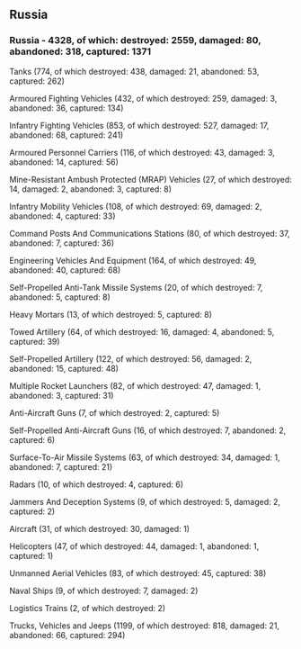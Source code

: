 
 
 ## Russia
 
 ### Russia - 4328, of which: destroyed: 2559, damaged: 80, abandoned: 318, captured: 1371

 

 

 Tanks (774, of which destroyed: 438, damaged: 21, abandoned: 53, captured: 262)

 Armoured Fighting Vehicles (432, of which destroyed: 259, damaged: 3, abandoned: 36, captured: 134)

 Infantry Fighting Vehicles (853, of which destroyed: 527, damaged: 17, abandoned: 68, captured: 241)

 Armoured Personnel Carriers (116, of which destroyed: 43, damaged: 3, abandoned: 14, captured: 56)

 Mine-Resistant Ambush Protected (MRAP) Vehicles (27, of which destroyed: 14, damaged: 2, abandoned: 3, captured: 8)

 Infantry Mobility Vehicles (108, of which destroyed: 69, damaged: 2, abandoned: 4, captured: 33)

 Command Posts And Communications Stations (80, of which destroyed: 37, abandoned: 7, captured: 36)

 Engineering Vehicles And Equipment (164, of which destroyed: 49, abandoned: 40, captured: 68)

 Self-Propelled Anti-Tank Missile Systems (20, of which destroyed: 7, abandoned: 5, captured: 8)

 Heavy Mortars (13, of which destroyed: 5, captured: 8)

 Towed Artillery (64, of which destroyed: 16, damaged: 4, abandoned: 5, captured: 39)

 Self-Propelled Artillery (122, of which destroyed: 56, damaged: 2, abandoned: 15, captured: 48)

 Multiple Rocket Launchers (82, of which destroyed: 47, damaged: 1, abandoned: 3, captured: 31)

 Anti-Aircraft Guns (7, of which destroyed: 2, captured: 5)

 Self-Propelled Anti-Aircraft Guns (16, of which destroyed: 7, abandoned: 2, captured: 6)

 Surface-To-Air Missile Systems (63, of which destroyed: 34, damaged: 1, abandoned: 7, captured: 21)

 Radars (10, of which destroyed: 4, captured: 6)

 Jammers And Deception Systems (9, of which destroyed: 5, damaged: 2, captured: 2)

 Aircraft (31, of which destroyed: 30, damaged: 1)

 Helicopters (47, of which destroyed: 44, damaged: 1, abandoned: 1, captured: 1)

 Unmanned Aerial Vehicles (83, of which destroyed: 45, captured: 38)

 Naval Ships (9, of which destroyed: 7, damaged: 2)

 Logistics Trains (2, of which destroyed: 2)

 Trucks, Vehicles and Jeeps (1199, of which destroyed: 818, damaged: 21, abandoned: 66, captured: 294)

